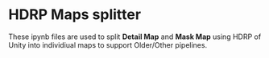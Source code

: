 # HDRP Maps splitter

These ipynb files are used to split **Detail Map** and **Mask Map** using HDRP of Unity into individiual maps to support Older/Other pipelines.